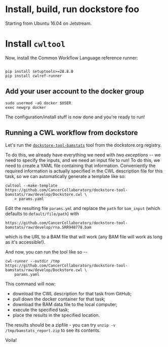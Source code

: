 # Install, build, run dockstore foo

Starting from Ubuntu 16.04 on Jetstream.

# Install `cwltool`

Now, install the Common Workflow Language reference runner:
```

pip install setuptools>=28.8.0
pip install cwlref-runner
```

## Add your user account to the docker group

```
sudo usermod -aG docker $USER
exec newgrp docker
```

The configuration/install stuff is now done and you're ready to run!

## Running a CWL workflow from dockstore

Let's run the [`dockstore-tool-bamstats`](https://dockstore.org/containers/registry.hub.docker.com/cancercollaboratory/dockstore-tool-bamstats) tool from the dockstore.org registry.

To do this, we already have everything we need with *two exceptions* -- we need to specify the inputs, and we need an input file to run!  To do this,  we need to create a
YAML file containing that information.  Conveniently the
required information is actually specified in the CWL description file for this task, so we can automatically generate a template like so:

```
cwltool --make-template https://github.com/CancerCollaboratory/dockstore-tool-bamstats/raw/develop/Dockstore.cwl \
    > params.yaml
```

Edit the resulting file `params.yml` and replace the `path` for `bam_input` (which defaults to `default/file/path`) with 

```
https://github.com/CancerCollaboratory/dockstore-tool-bamstats/raw/develop/rna.SRR948778.bam
```
which is the URL to a BAM file that will work (any BAM file will work as long as it's accessible!).

And now, you can run the tool like so --

```
cwl-runner --outdir /tmp https://github.com/CancerCollaboratory/dockstore-tool-bamstats/raw/develop/Dockstore.cwl \
    params.yaml
```

This command will now:
* download the CWL description for that task from GitHub;
* pull down the docker container for that task;
* download the BAM data file to the local computer;
* execute the specified task;
* place the results in the specified location.

The results should be a zipfile - you can try `unzip -v /tmp/bamstats_report.zip` to see its contents.

Voila!

